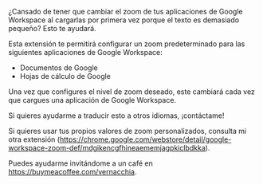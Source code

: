¿Cansado de tener que cambiar el zoom de tus aplicaciones de Google Workspace al cargarlas por primera vez porque el texto es demasiado pequeño? Esto te ayudará.

Esta extensión te permitirá configurar un zoom predeterminado para las siguientes aplicaciones de Google Workspace:

- Documentos de Google
- Hojas de cálculo de Google

Una vez que configures el nivel de zoom deseado, este cambiará cada vez que cargues una aplicación de Google Workspace.

Si quieres ayudarme a traducir esto a otros idiomas, ¡contáctame!

Si quieres usar tus propios valores de zoom personalizados, consulta mi otra extensión (https://chrome.google.com/webstore/detail/google-workspace-zoom-def/mdgikencgfhineaememjagpkiclbdkka).

Puedes ayudarme invitándome a un café en https://buymeacoffee.com/vernacchia.